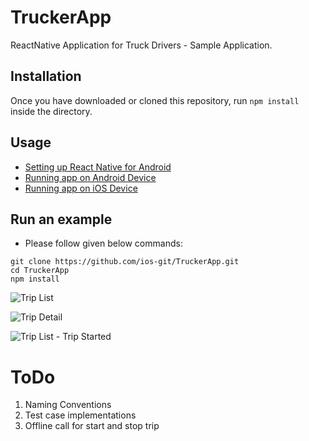 # TruckerApp

ReactNative Application for Truck Drivers - Sample Application.

## Installation
Once you have downloaded or cloned this repository, run `npm install` inside the directory.

## Usage
- [Setting up React Native for Android](https://facebook.github.io/react-native/docs/android-setup.html#content)
- [Running app on Android Device](https://facebook.github.io/react-native/docs/running-on-device-android.html#content)
- [Running app on iOS Device](https://facebook.github.io/react-native/docs/running-on-device-ios.html#content)

## Run an example
* Please follow given below commands:
```
git clone https://github.com/ios-git/TruckerApp.git
cd TruckerApp
npm install
```


![Trip List](https://raw.github.com/ios-git/TruckerApp/master/screenshots/screen1.jpeg)

![Trip Detail](https://raw.github.com/ios-git/TruckerApp/master/screenshots/screen2.jpeg)

![Trip List - Trip Started](https://raw.github.com/ios-git/TruckerApp/master/screenshots/screen3.jpeg)

# ToDo
1) Naming Conventions 
2) Test case implementations
3) Offline call for start and stop trip
